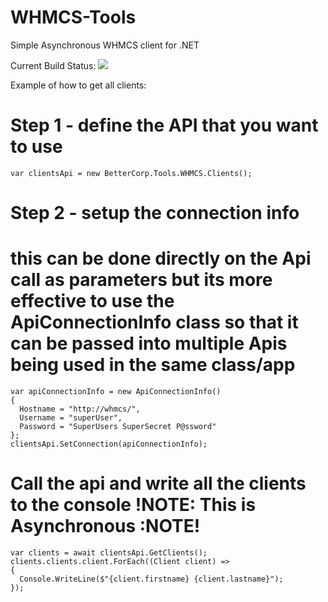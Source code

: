# WHMCS-Tools
Simple Asynchronous WHMCS client for .NET

Current Build Status: ![](https://nurci01.mrincops.net/TCStatIcon/BetterCorp_WhmcsTools)

Example of how to get all clients:

# Step 1 - define the API that you want to use
```
var clientsApi = new BetterCorp.Tools.WHMCS.Clients();
```

# Step 2 - setup the connection info
# this can be done directly on the Api call as parameters but its more effective to use the ApiConnectionInfo class so that it can be passed into multiple Apis being used in the same class/app
```
var apiConnectionInfo = new ApiConnectionInfo()
{
  Hostname = "http://whmcs/",
  Username = "superUser",
  Password = "SuperUsers SuperSecret P@ssword"
};
clientsApi.SetConnection(apiConnectionInfo);
```

# Call the api and write all the clients to the console !NOTE: This is Asynchronous :NOTE!
```
var clients = await clientsApi.GetClients();
clients.clients.client.ForEach((Client client) =>
{
  Console.WriteLine($"{client.firstname} {client.lastname}");
});
```